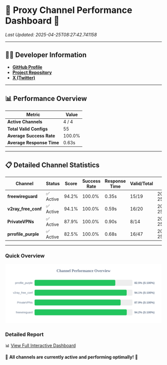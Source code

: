 # 🌟 Proxy Channel Performance Dashboard 🌟

_Last Updated: 2025-04-25T08:27:42.741158_

---

## 👩‍💻 Developer Information

- **[GitHub Profile](https://github.com/4n0nymou3)**  
- **[Project Repository](https://github.com/4n0nymou3/multi-proxy-config-fetcher)**  
- **[X (Twitter)](https://x.com/4n0nymou3)**  

---

## 📊 Performance Overview

| Metric                | Value       |
|-----------------------|-------------|
| **Active Channels**   | 4 / 4       |
| **Total Valid Configs** | 55          |
| **Average Success Rate** | 100.0%      |
| **Average Response Time** | 0.63s       |

---

## 📋 Detailed Channel Statistics

| Channel          | Status     | Score  | Success Rate | Response Time | Valid/Total | Last Success               |
|------------------|------------|--------|--------------|---------------|-------------|----------------------------|
| **freewireguard**  | ✅ Active  | 94.2%  | 100.0% | 0.35s         | 15/19       | 2025-04-25T08:27:42.739298 |
| **v2ray_free_conf**  | ✅ Active  | 94.1%  | 100.0% | 0.59s         | 16/20       | 2025-04-25T08:27:41.417297 |
| **PrivateVPNs**  | ✅ Active  | 87.9%  | 100.0% | 0.90s         | 8/14       | 2025-04-25T08:27:42.357905 |
| **prrofile_purple**  | ✅ Active  | 82.5%  | 100.0% | 0.68s         | 16/47       | 2025-04-25T08:27:40.782390 |

---

### Quick Overview
<div align="center">
  <a href="https://raw.githubusercontent.com/nullluser/NullRepo/refs/heads/main/assets/channel_stats_chart.svg">
    <img src="https://raw.githubusercontent.com/nullluser/NullRepo/refs/heads/main/assets/channel_stats_chart.svg" alt="Source Performance Statistics" width="800">
  </a>
</div>

### Detailed Report
📊 [View Full Interactive Dashboard](https://htmlpreview.github.io/?https://github.com/nullluser/NullRepo/blob/main/assets/performance_report.html)

🎉 **All channels are currently active and performing optimally!** 🎉
